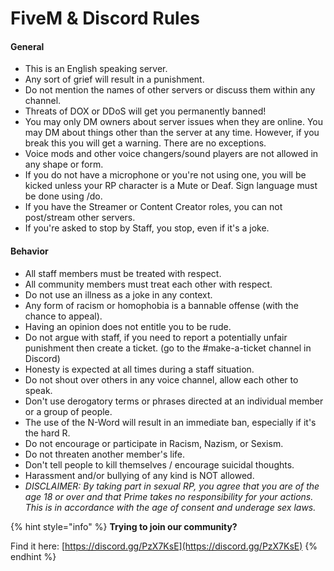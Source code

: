 # FiveM & Discord Rules

#### **General**

* This is an English speaking server.
* Any sort of grief will result in a punishment.
* Do not mention the names of other servers or discuss them within any channel.
* Threats of DOX or DDoS will get you permanently banned!
* You may only DM owners about server issues when they are online. You may DM about things other than the server at any time. However, if you break this you will get a warning. There are no exceptions.
* Voice mods and other voice changers/sound players are not allowed in any shape or form.
* If you do not have a microphone or you're not using one, you will be kicked unless your RP character is a Mute or Deaf. Sign language must be done using /do.
* If you have the Streamer or Content Creator roles, you can not post/stream other servers.
* If you're asked to stop by Staff, you stop, even if it's a joke.

#### **Behavior**

* All staff members must be treated with respect.
* All community members must treat each other with respect.
* Do not use an illness as a joke in any context.
* Any form of racism or homophobia is a bannable offense \(with the chance to appeal\).
* Having an opinion does not entitle you to be rude.
* Do not argue with staff, if you need to report a potentially unfair punishment then create a ticket. \(go to the \#make-a-ticket channel in Discord\)
* Honesty is expected at all times during a staff situation.
* Do not shout over others in any voice channel, allow each other to speak.
* Don't use derogatory terms or phrases directed at an individual member or a group of people.
* The use of the N-Word will result in an immediate ban, especially if it's the hard R.
* Do not encourage or participate in Racism, Nazism, or Sexism.
* Do not threaten another member's life.
* Don't tell people to kill themselves / encourage suicidal thoughts.
* Harassment and/or bullying of any kind is NOT allowed.
* _DISCLAIMER: By taking part in sexual RP, you agree that you are of the age 18 or over and that Prime takes no responsibility for your actions. This is in accordance with the age of consent and underage sex laws._

{% hint style="info" %}
**Trying to join our community?**

Find it here: [https://discord.gg/PzX7KsE](https://discord.gg/PzX7KsE)
{% endhint %}

